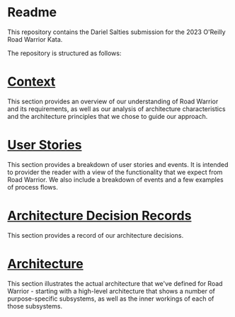 # Readme 
This repository contains the Dariel Salties submission for the 2023 O'Reilly Road Warrior Kata.  

The repository is structured as follows:

# [Context](./Context.md)

This section provides an overview of our understanding of Road Warrior and its requirements, as well as our analysis of architecture characteristics and the architecture principles that we chose to guide our approach.

# [User Stories](<./User Stories.md>)

This section provides a breakdown of user stories and events. It is intended to provider the reader with a view of the functionality that we expect from Road Warrior.  We also include a breakdown of events and a few examples of process flows.

# [Architecture Decision Records](<./Architecture Decision Records.md>)

This section provides a record of our architecture decisions.

# [Architecture](./Architecture.md)

This section illustrates the actual architecture that we've defined for Road Warrior - starting with a high-level architecture that shows a number of purpose-specific subsystems, as well as the inner workings of each of those subsystems.
